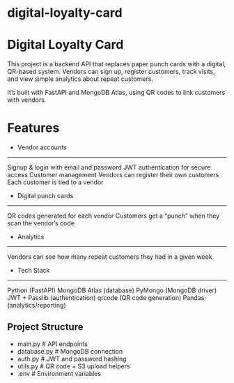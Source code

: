 # digital-loyalty-card
Digital Loyalty Card
====================
This project is a backend API that replaces paper punch cards with a digital, QR-based system. Vendors can sign up, register customers, track visits, and view simple analytics about repeat customers.

It’s built with FastAPI and MongoDB Atlas, using QR codes to link customers with vendors.

Features
========

- Vendor accounts
---------------
Signup & login with email and password
JWT authentication for secure access
Customer management
Vendors can register their own customers
Each customer is tied to a vendor

- Digital punch cards
-------------------
QR codes generated for each vendor
Customers get a “punch” when they scan the vendor’s code

- Analytics
---------
Vendors can see how many repeat customers they had in a given week

- Tech Stack
----------
Python (FastAPI)
MongoDB Atlas (database)
PyMongo (MongoDB driver)
JWT + Passlib (authentication)
qrcode (QR code generation)
Pandas (analytics/reporting)

Project Structure
-----------------
- main.py         # API endpoints
- database.py     # MongoDB connection
- auth.py         # JWT and password hashing
- utils.py        # QR code + S3 upload helpers
- .env            # Environment variables
